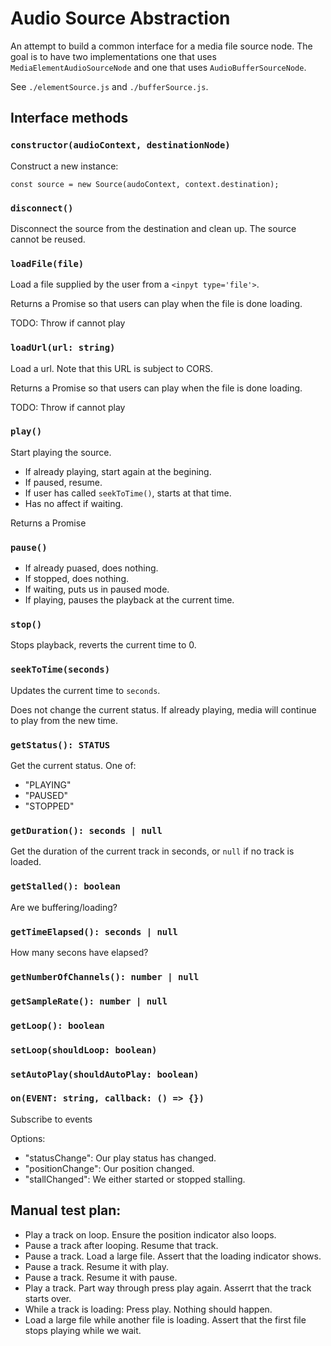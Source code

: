 # Audio Source Abstraction

An attempt to build a common interface for a media file source node. The goal is to have two implementations one that uses `MediaElementAudioSourceNode` and one that uses `AudioBufferSourceNode`.

See `./elementSource.js` and `./bufferSource.js`.

## Interface methods

### `constructor(audioContext, destinationNode)`

Construct a new instance:

    const source = new Source(audoContext, context.destination);

### `disconnect()`

Disconnect the source from the destination and clean up. The source cannot be reused.

### `loadFile(file)`

Load a file supplied by the user from a `<inpyt type='file'>`.

Returns a Promise so that users can play when the file is done loading.

TODO: Throw if cannot play

### `loadUrl(url: string)`

Load a url. Note that this URL is subject to CORS.

Returns a Promise so that users can play when the file is done loading.

TODO: Throw if cannot play

### `play()` 

Start playing the source.

* If already playing, start again at the begining.
* If paused, resume.
* If user has called `seekToTime()`, starts at that time.
* Has no affect if waiting.

Returns a Promise

### `pause()`

* If already puased, does nothing.
* If stopped, does nothing.
* If waiting, puts us in paused mode.
* If playing, pauses the playback at the current time.

### `stop()`

Stops playback, reverts the current time to 0.

### `seekToTime(seconds)`

Updates the current time to `seconds`.

Does not change the current status. If already playing, media will continue to play from the new time.

### `getStatus(): STATUS`

Get the current status. One of:

* "PLAYING"
* "PAUSED"
* "STOPPED"

### `getDuration(): seconds | null`

Get the duration of the current track in seconds, or `null` if no track is loaded.

### `getStalled(): boolean`

Are we buffering/loading?

### `getTimeElapsed(): seconds | null`

How many secons have elapsed?

### `getNumberOfChannels(): number | null`

### `getSampleRate(): number | null`

### `getLoop(): boolean`

### `setLoop(shouldLoop: boolean)`

### `setAutoPlay(shouldAutoPlay: boolean)`

### `on(EVENT: string, callback: () => {})`

Subscribe to events

Options:

* "statusChange": Our play status has changed.
* "positionChange": Our position changed.
* "stallChanged": We either started or stopped stalling.

## Manual test plan:

* Play a track on loop. Ensure the position indicator also loops.
* Pause a track after looping. Resume that track.
* Pause a track. Load a large file. Assert that the loading indicator shows.
* Pause a track. Resume it with play.
* Pause a track. Resume it with pause.
* Play a track. Part way through press play again. Asserrt that the track starts over.
* While a track is loading: Press play. Nothing should happen.
* Load a large file while another file is loading. Assert that the first file stops playing while we wait.
